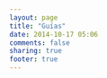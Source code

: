 ```yaml
---
layout: page
title: "Guías"
date: 2014-10-17 05:06
comments: false
sharing: true
footer: true
---
```

